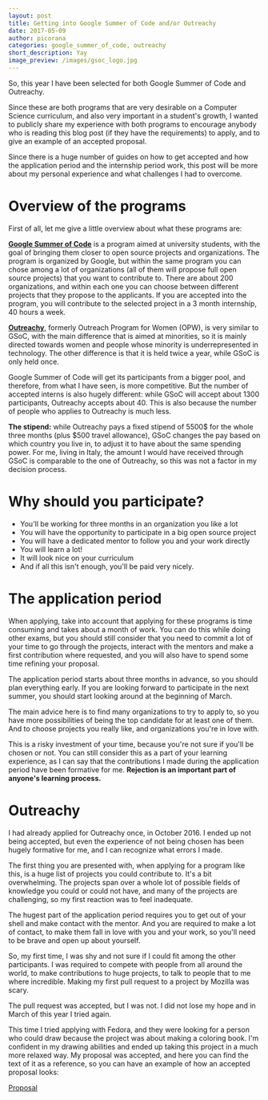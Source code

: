 ```yaml
---
layout: post
title: Getting into Google Summer of Code and/or Outreachy
date: 2017-05-09
author: picorana
categories: google_summer_of_code, outreachy
short_description: Yay
image_preview: /images/gsoc_logo.jpg
---
```

So, this year I have been selected for both Google Summer of Code and Outreachy.

Since these are both programs that are very desirable on a Computer Science curriculum, and also very important in a student's growth, I wanted to publicly share my experience with both programs to encourage anybody who is reading this blog post (if they have the requirements) to apply, and to give an example of an accepted proposal.

Since there is a huge number of guides on how to get accepted and how the application period and the internship period work, this post will be more about my personal experience and what challenges I had to overcome.

Overview of the programs
========
First of all, let me give a little overview about what these programs are:

**[Google Summer of Code](https://summerofcode.withgoogle.com/)** is a program aimed at university students, with the goal of bringing them closer to open source projects and organizations. The program is organized by Google, but within the same program you can chose among a lot of organizations (all of them will propose full open source projects) that you want to contribute to. There are about 200 organizations, and within each one you can choose between different projects that they propose to the applicants. If you are accepted into the program, you will contribute to the selected project in a 3 month internship, 40 hours a week. 

**[Outreachy](https://www.gnome.org/outreachy/)**, formerly Outreach Program for Women (OPW), is very similar to GSoC, with the main difference that is aimed at minorities, so it is mainly directed towards women and people whose minority is underrepresented in technology. The other difference is that it is held twice a year, while GSoC is only held once.

Google Summer of Code will get its participants from a bigger pool, and therefore, from what I have seen, is more competitive. But the number of accepted interns is also hugely different: while GSoC will accept about 1300 participants, Outreachy accepts about 40. This is also because the number of people who applies to Outreachy is much less.

**The stipend:** while Outreachy pays a fixed stipend of 5500$ for the whole three months (plus $500 travel allowance), GSoC changes the pay based on which country you live in, to adjust it to have about the same spending power. For me, living in Italy, the amount I would have received through GSoC is comparable to the one of Outreachy, so this was not a factor in my decision process.

Why should you participate?
=========
- You'll be working for three months in an organization you like a lot 
- You will have the opportunity to participate in a big open source project
- You will have a dedicated mentor to follow you and your work directly
- You will learn a lot!
- It will look nice on your curriculum
- And if all this isn't enough, you'll be paid very nicely.

The application period
=========
When applying, take into account that applying for these programs is time consuming and takes about a month of work. You can do this while doing other exams, but you should still consider that you need to commit a lot of your time to go through the projects, interact with the mentors and make a first contribution where requested, and you will also have to spend some time refining your proposal. 

The application period starts about three months in advance, so you should plan everything early. If you are looking forward to participate in the next summer, you should start looking around at the beginning of March.

The main advice here is to find many organizations to try to apply to, so you have more possibilities of being the top candidate for at least one of them. And to choose projects you really like, and organizations you're in love with.

This is a risky investment of your time, because you're not sure if you'll be chosen or not. You can still consider this as a part of your learning experience, as I can say that the contributions I made during the application period have been formative for me. **Rejection is an important part of anyone's learning process.**

Outreachy
========
I had already applied for Outreachy once, in October 2016. I ended up not being accepted, but even the experience of not being chosen has been hugely formative for me, and I can recognize what errors I made.

The first thing you are presented with, when applying for a program like this, is a huge list of projects you could contribute to. It's a bit overwhelming. The projects span over a whole lot of possible fields of knowledge you could or could not have, and many of the projects are challenging, so my first reaction was to feel inadequate.

The hugest part of the application period requires you to get out of your shell and make contact with the mentor. And you are required to make a lot of contact, to make them fall in love with you and your work, so you'll need to be brave and open up about yourself.

So, my first time, I was shy and not sure if I could fit among the other participants. I was required to compete with people from all around the world, to make contributions to huge projects, to talk to people that to me where incredible. Making my first pull request to a project by Mozilla was scary.

The pull request was accepted, but I was not. I did not lose my hope and in March of this year I tried again.

This time I tried applying with Fedora, and they were looking for a person who could draw because the project was about making a coloring book. I'm confident in my drawing abilities and ended up taking this project in a much more relaxed way. My proposal was accepted, and here you can find the text of it as a reference, so you can have an example of how an accepted proposal looks:

[Proposal](https://docs.google.com/document/d/13njbJwE6-IJ7O4at-v9tuIOaNuOP5eVX_UeNtMd-mM0/edit?usp=sharing)
